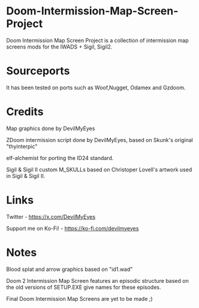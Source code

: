 # Doom-Intermission-Map-Screen-Project
Doom Intermission Map Screen Project is a collection of intermission map screens mods for the IWADS + Sigil, Sigil2.
# Sourceports
It has been tested on ports such as Woof,Nugget, Odamex and Gzdoom.
# Credits
Map graphics done by DevilMyEyes

ZDoom intermission script done by DevilMyEyes, based on Skunk's original "thyinterpic"

elf-alchemist for porting the ID24 standard.

Sigil & Sigil II custom M_SKULLs based on Christoper Lovell's artwork used in Sigil & Sigil II.

# Links
Twitter - https://x.com/DevilMyEyes

Support me on Ko-Fi! - https://ko-fi.com/devilmyeyes
# Notes
Blood splat and arrow graphics based on "id1.wad"

Doom 2 Intermission Map Screen features an episodic structure based on the old versions of SETUP.EXE give names for these episodes.

Final Doom Intermission Map Screens are yet to be made ;)
